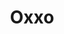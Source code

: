 ---
title: "Oxxo"
url: /playas-de-rosarito/oxxo-boulevard-benito-juarez-garcia/
shop: Lebensmittel
---